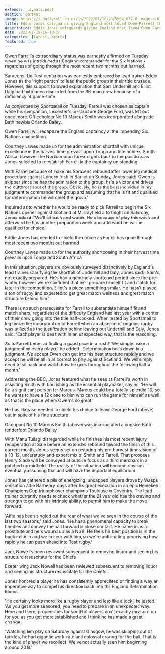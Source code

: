 ```yaml
---
extends: _layouts.post
section: content
image: https://i.dailymail.co.uk/1s/2022/01/18/20/53041817-0-image-a-63_1642536988812.jpg 
title: Eddie Jones safeguards giving England most loved Owen Farrell the commanders armband 
description: Eddie Jones safeguards giving England most loved Owen Farrell the commanders armband 
date: 2022-01-19-16-10-37 
categories: [latest, sports] 
featured: true 
--- 
```

Owen Farrell's extraordinary status was earnestly affirmed on Tuesday when he was introduced as England commander for the Six Nations - regardless of going through the most recent two months out harmed.

Saracens' kid Test centurion was earnestly embraced by lead trainer Eddie Jones as the 'right person' to lead the public group in their title crusade. However, this support followed explanation that Sam Underhill and Elliot Daly had both been discarded from the 36-man crew because of a deficiency of game-time.

As conjecture by Sportsmail on Tuesday, Farrell was chosen as captain while his companion, Leicester's in-structure George Ford, was left out once more. Officeholder No 10 Marcus Smith was incorporated alongside Bath newbie Orlando Bailey.

Owen Farrell will recapture the England captaincy at the impending Six Nations competition

Courtney Lawes made up for the administration shortfall with unique excellence in the harvest time prevails upon Tonga and title holders South Africa, however the Northampton forward gets back to the positions as Jones selected to reestablish Farrell to the captaincy on standing.

With Farrell because of make his Saracens rebound after lower leg medical procedure against London Irish in Barnet on Sunday, Jones said: 'Owen is skipper since he has the admiration of the group, he's a victor and drives the cutthroat soul of the group. Obviously, he is the best individual in my judgment to commander the group and assuming that he is fit and qualified for determination he will chief the group.'

Inquired as to whether he would be ready to pick Farrell to begin the Six Nations opener against Scotland at Murrayfield a fortnight on Saturday, Jones added: 'We'll sit back and watch. He's because of play this week and afterward he has another preparation week and afterward he will be qualified for choice.'

Eddie Jones has needed to shield the choice as Farrell has gone through most recent two months out harmed

Courtney Lawes made up for the authority shortcoming in their harvest time prevails upon Tonga and South Africa

In this situation, players are obviously surveyed distinctively by England's lead trainer. Clarifying the shortfall of Underhill and Daly, Jones said: 'Sam's not exactly prepared. He's had a genuinely shortened period since the pre-winter however we're confident that he'll prepare himself fit and match for later in the competition. Elliot's a piece something similar. He hasn't played a ton of rugby and expected to get great match wellness and great match structure behind him.'

There is no such prerequisite for Farrell to substantiate himself fit and match sharp, regardless of the difficulty England had last year with a center of their crew going into the title half-cooked. When tested by Sportsmail to legitimize the incorporation of Farrell when an absence of ongoing rugby was utilized as the justification behind leaving out Underhill and Daly, Jones said: 'Each player is dealt with in an unexpected way, that is the reasoning.'

So is Farrell better at finding a good pace in a rush? 'We simply make a judgment on every player,' he added. 'Determination boils down to a judgment. We accept Owen can get into his best structure rapidly and we accept he will be all in all correct to play against Scotland. We will simply need to sit back and watch how he goes throughout the following half a month.'

Addressing the BBC, Jones featured what he sees as Farrell's worth in assisting Smith with flourishing as the essential playmaker, saying: 'He will be a significant person for Marcus. Marcus could be a totally splendid 10, so he wants to have a 12 close to him who can run the game for himself as well as that is the place where Owen's so great.'

He has likewise needed to shield his choice to leave George Ford (above) out in spite of his fine structure

Occupant No 10 Marcus Smith (above) was incorporated alongside Bath tenderfoot Orlando Bailey

With Manu Tuilagi disregarded while he finishes his most recent injury recuperation at Sale before an extended rebound toward the finish of this current month, Jones seems set on restoring his pre-harvest time vision of a 10-12, understudy and-expert mix of Smith and Farrell. That proposes Henry Slade will be conveyed at outside focus as a third merchant in a patched up midfield. The reality of the situation will become obvious eventually assuming that unit will have the important equilibrium.

Jones has gathered a pile of energizing, uncapped players drove by Wasps sensation Alfie Barbeary, days after his great execution in an epic Heineken Champions Cup triumph over champions Toulouse in Coventry. The lead trainer currently needs to check whether the 21 year old has the craving and strength to go with his intrinsic ability, to permit him to make the move forward.

'Alfie has been singled out the rear of what we've seen in the course of the last two seasons,' said Jones. 'He has a phenomenal capacity to break handles and convey the ball forward in close contact. He came in as a prostitute and he's wound up as a No 8. He feels his best position is in the back column and we concur with him, so we're anticipating perceiving how rapidly he can push ahead into Test rugby.'

Jack Nowell's been reviewed subsequent to removing liquor and seeing his structure resuscitate for the Chiefs

Exeter wing Jack Nowell has been reviewed subsequent to removing liquor and seeing his structure resuscitate for the Chiefs.

Jones honored a player he has consistently appreciated or finding a way an imperative way to compel his direction back into the England determination blend.

'He certainly looks more like a rugby player and less like a jock,' he jested. 'As you get more seasoned, you need to prepare in an unexpected way. Here and there, propensities for youthful players don't exactly measure up for you as you get more established and I think he has made a great change.

'Watching him play on Saturday against Glasgow, he was skipping out of tackles, he had gigantic work-rate and colossal craving for the ball. That is the kind of player we recollect. We've not actually seen him beginning around 2018.'